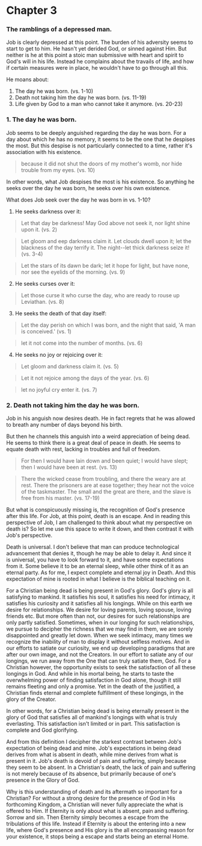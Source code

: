# Chapter 3

### The ramblings of a depressed man.

Job is clearly depressed at this point. The burden of his adversity seems to start to get to him. He hasn't yet derided God, or sinned against Him. But neither is he at this point a stoic man submissive with heart and spirit to God's will in his life. Instead he complains about the travails of life, and how if certain measures were in place, he wouldn't have to go through all this.

He moans about:

1. The day he was born. (vs. 1-10)
2. Death not taking him the day he was born. (vs. 11-19)
3. Life given by God to a man who cannot take it anymore. (vs. 20-23)

### 1. The day he was born.

Job seems to be deeply anguished regarding the day he was born. For a day about which he has no memory, it seems to be the one that he despises the most. But this despise is not particularly connected to a time, rather it's association with his existence.

> because it did not shut the doors of my mother's womb, nor hide trouble from my eyes. (vs. 10)

In other words, what Job despises the most is his existence. So anything he seeks over the day he was born, he seeks over his own existence.

What does Job seek over the day he was born in vs. 1-10?

1. He seeks darkness over it:

> Let that day be darkness! May God above not seek it, nor light shine upon it. (vs. 2)

> Let gloom and eep darkness claim it. Let clouds dwell upon it; let the blackness of the day terrify it. The night--let thick darkness seize it! (vs. 3-4)

> Let the stars of its dawn be dark; let it hope for light, but have none, nor see the eyelids of the morning. (vs. 9)

2. He seeks curses over it:

> Let those curse it who curse the day, who are ready to rouse up Leviathan. (vs. 8)

3. He seeks the death of that day itself:

> Let the day perish on which I was born, and the night that said, 'A man is conceived.' (vs. 1)

> let it not come into the number of months. (vs. 6)

4. He seeks no joy or rejoicing over it:

> Let gloom and darkness claim it. (vs. 5)

> Let it not rejoice among the days of the year. (vs. 6)

> let no joyful cry enter it. (vs. 7)

### 2. Death not taking him the day he was born.

Job in his anguish now desires death. He in fact regrets that he was allowed to breath any number of days beyond his birth.

But then he channels this anguish into a weird appreciation of being dead. He seems to think there is a great deal of peace in death. He seems to equate death with rest, lacking in troubles and full of freedom.

> For then I would have lain down and been quiet; I would have slept; then I would have been at rest. (vs. 13)

> There the wicked cease from troubling, and there the weary are at rest. There the prisoners are at ease together; they hear not the voice of the taskmaster. The small and the great are there, and the slave is free from his master. (vs. 17-19)

But what is conspicuously missing is, the recognition of God's presence after this life. For Job, at this point, death is an escape. And in reading this perspective of Job, I am challenged to think about what my perspective on death is? So let me use this space to write it down, and then contrast it with Job's perspective.

Death is universal. I don't believe that man can produce technological advancement that denies it, though he may be able to delay it. And since it is universal, you have to look forward to it, and have some expectations from it. Some believe it to be an eternal sleep, while other think of it as an eternal party. As for me, I expect complete and eternal joy in Death. And this expectation of mine is rooted in what I believe is the biblical teaching on it.

For a Christian being dead is being present in God's glory. God's glory is all satisfying to mankind. It satisfies his soul, it satisfies his need for intimacy, it satisfies his curiosity and it satisfies all his longings. While on this earth we desire for relationships. We desire for loving parents, loving spouse, loving friends etc. But more often than not, our desires for such relationships are only partly satisfied. Sometimes, when in our longing for such relationships, we pursue to decipher the richness that we may find in them, we are sorely disappointed and greatly let down. When we seek intimacy, many times we recognize the inability of man to display it without selfless motives. And in our efforts to satiate our curiosity, we end up developing paradigms that are after our own image, and not the Creators. In our effort to satiate any of our longings, we run away from the One that can truly satiate them, God. For a Christian however, the opportunity exists to seek the satisfaction of all these longings in God. And while in his mortal being, he starts to taste the overwhelming power of finding satisfaction in God alone, though it still remains fleeting and only a promise. Yet in the death of the justified, a Christian finds eternal and complete fulfillment of these longings, in the glory of the Creator.

In other words, for a Christian being dead is being eternally present in the glory of God that satisfies all of mankind's longings with what is truly everlasting. This satisfaction isn't limited or in part. This satisfaction is complete and God glorifying.

And from this definition I decipher the starkest contrast between Job's expectation of being dead and mine. Job's expectations in being dead derives from what is absent in death, while mine derives from what is present in it. Job's death is devoid of pain and suffering, simply because they seem to be absent. In a Christian's death, the lack of pain and suffering is not merely because of its absence, but primarily because of one's presence in the Glory of God.

Why is this understanding of death and its aftermath so important for a Christian? For without a strong desire for the presence of God in His forthcoming Kingdom, a Christian will never fully appreciate the what is offered to Him. If Eternity is only about what is absent, pain and suffering. Sorrow and sin. Then Eternity simply becomes a escape from the tribulations of this life. Instead if Eternity is about the entering into a new life, where God's presence and His glory is the all encompassing reason for your existence, it stops being a escape and starts being an eternal Home.

    
